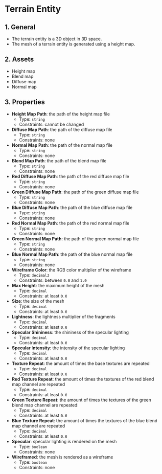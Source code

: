 # Terrain Entity

## 1. General

- The terrain entity is a 3D object in 3D space.
- The mesh of a terrain entity is generated using a height map.

## 2. Assets

- Height map
- Blend map
- Diffuse map
- Normal map

## 3. Properties

- **Height Map Path**: the path of the height map file
  - Type: `string`
  - Constraints: cannot be changed
- **Diffuse Map Path**: the path of the diffuse map file
  - Type: `string`
  - Constraints: none
- **Normal Map Path**: the path of the normal map file
  - Type: `string`
  - Constraints: none
- **Blend Map Path**: the path of the blend map file
  - Type: `string`
  - Constraints: none
- **Red Diffuse Map Path**: the path of the red diffuse map file
  - Type: `string`
  - Constraints: none
- **Green Diffuse Map Path**: the path of the green diffuse map file
  - Type: `string`
  - Constraints: none
- **Blue Diffuse Map Path**: the path of the blue diffuse map file
  - Type: `string`
  - Constraints: none
- **Red Normal Map Path**: the path of the red normal map file
  - Type: `string`
  - Constraints: none
- **Green Normal Map Path**: the path of the green normal map file
  - Type: `string`
  - Constraints: none
- **Blue Normal Map Path**: the path of the blue normal map file
  - Type: `string`
  - Constraints: none
- **Wireframe Color**: the RGB color multiplier of the wireframe
  - Type: `decimal3`
  - Constraints: between `0.0` and `1.0`
- **Max Height**: the maximum height of the mesh
  - Type: `decimal`
  - Constraints: at least `0.0`
- **Size**: the size of the mesh
  - Type: `decimal`
  - Constraints: at least `0.0`
- **Lightness**: the lightness multiplier of the fragments
  - Type: `decimal`
  - Constraints: at least `0.0`
- **Specular Shininess**: the shininess of the specular lighting
  - Type: `decimal`
  - Constraints: at least `0.0`
- **Specular Intensity**: the intensity of the specular lighting
  - Type: `decimal`
  - Constraints: at least `0.0`
- **Texture Repeat**: the amount of times the base textures are repeated
  - Type: `decimal`
  - Constraints: at least `0.0`
- **Red Texture Repeat**: the amount of times the textures of the red blend map channel are repeated
  - Type: `decimal`
  - Constraints: at least `0.0`
- **Green Texture Repeat**: the amount of times the textures of the green blend map channel are repeated
  - Type: `decimal`
  - Constraints: at least `0.0`
- **Blue Texture Repeat**: the amount of times the textures of the blue blend map channel are repeated
  - Type: `decimal`
  - Constraints: at least `0.0`
- **Specular**: specular lighting is rendered on the mesh
  - Type: `boolean`
  - Constraints: none
- **Wireframed**: the mesh is rendered as a wireframe
  - Type: `boolean`
  - Constraints: none
